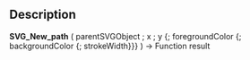 ﻿<!-- node := SVG_New_path ( parent ; Param_2 ; Param_3 ; strokeColor ; fillColor ; strokeWidth ) -> parent (Text) -> Param_2 (Real) -> Param_3 (Real) -> strokeColor (Text) -> fillColor (Text) -> strokeWidth (Real) <- node (Text)-->## Description **SVG\_New\_path** ( parentSVGObject ; x ; y {; foregroundColor {; backgroundColor {; strokeWidth}}} ) -&gt; Function result 